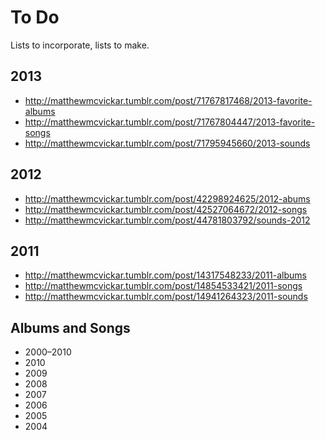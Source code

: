 # To Do

Lists to incorporate, lists to make.

## 2013

- http://matthewmcvickar.tumblr.com/post/71767817468/2013-favorite-albums
- http://matthewmcvickar.tumblr.com/post/71767804447/2013-favorite-songs
- http://matthewmcvickar.tumblr.com/post/71795945660/2013-sounds

## 2012
- http://matthewmcvickar.tumblr.com/post/42298924625/2012-abums
- http://matthewmcvickar.tumblr.com/post/42527064672/2012-songs
- http://matthewmcvickar.tumblr.com/post/44781803792/sounds-2012

## 2011
- http://matthewmcvickar.tumblr.com/post/14317548233/2011-albums
- http://matthewmcvickar.tumblr.com/post/14854533421/2011-songs
- http://matthewmcvickar.tumblr.com/post/14941264323/2011-sounds

## Albums and Songs

- 2000–2010
- 2010
- 2009
- 2008
- 2007
- 2006
- 2005
- 2004
